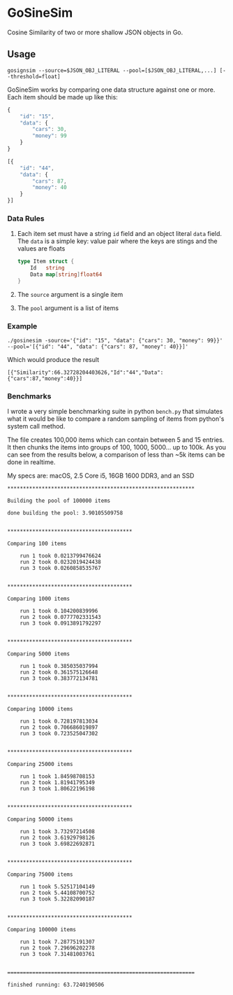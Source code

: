 # GoSineSim
Cosine Similarity of two or more shallow JSON objects in Go.

## Usage

```
gosignsim --source=$JSON_OBJ_LITERAL --pool=[$JSON_OBJ_LITERAL,...] [--threshold=float]
```

GoSineSim works by comparing one data structure against one or more. Each item should be made up like this:

```javascript
{
    "id": "15",
    "data": {
        "cars": 30,
        "money": 99
    }
}

[{
    "id": "44",
    "data": {
        "cars": 87,
        "money": 40
    }
}]
````

### Data Rules

1. Each item set must have a string `id` field and an object literal `data` field. The `data` is a simple key: value pair where the keys are stings and the values are floats
    
    ```go
    type Item struct {
    	Id   string
    	Data map[string]float64
    }
    ```

2. The `source` argument is a single item
3. The `pool` argument is a list of items

### Example

```
./gosinesim -source='{"id": "15", "data": {"cars": 30, "money": 99}}' --pool='[{"id": "44", "data": {"cars": 87, "money": 40}}]'
```

Which would produce the result

```
[{"Similarity":66.32728204403626,"Id":"44","Data":{"cars":87,"money":40}}]
```

### Benchmarks

I wrote a very simple benchmarking suite in python `bench.py` that simulates what it would be like to compare a random sampling of items from python's system call method.

The file creates 100,000 items which can contain between 5 and 15 entries. It then chunks the items into groups of 100, 1000, 5000... up to 100k. As you can see from the results below, a comparison of less than ~5k items can be done in realtime.

My specs are: macOS, 2.5 Core i5, 16GB 1600 DDR3, and an SSD

    ************************************************************

    Building the pool of 100000 items

    done building the pool: 3.90105509758


    ****************************************

    Comparing 100 items

    	run 1 took 0.0213799476624
    	run 2 took 0.0232019424438
    	run 3 took 0.0260858535767


    ****************************************

    Comparing 1000 items

    	run 1 took 0.104200839996
    	run 2 took 0.0777702331543
    	run 3 took 0.0913891792297


    ****************************************

    Comparing 5000 items

    	run 1 took 0.385035037994
    	run 2 took 0.361575126648
    	run 3 took 0.383772134781


    ****************************************

    Comparing 10000 items

    	run 1 took 0.728197813034
    	run 2 took 0.706686019897
    	run 3 took 0.723525047302


    ****************************************

    Comparing 25000 items

    	run 1 took 1.84598708153
    	run 2 took 1.81941795349
    	run 3 took 1.80622196198


    ****************************************

    Comparing 50000 items

    	run 1 took 3.73297214508
    	run 2 took 3.61929798126
    	run 3 took 3.69822692871


    ****************************************

    Comparing 75000 items

    	run 1 took 5.52517104149
    	run 2 took 5.44108700752
    	run 3 took 5.32282090187


    ****************************************

    Comparing 100000 items

    	run 1 took 7.28775191307
    	run 2 took 7.29696202278
    	run 3 took 7.31481003761


    ============================================================

    finished running: 63.7240190506